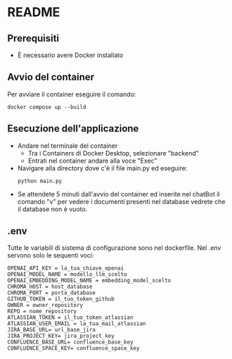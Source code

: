 # README

## Prerequisiti
- È necessario avere Docker installato

## Avvio del container
Per avviare il container eseguire il comando:
```
docker compose up --build
```

## Esecuzione dell'applicazione
- Andare nel terminale del container
  - Tra i Containers di Docker Desktop, selezionare "backend"
  - Entrati nel container andare alla voce "Exec"
- Navigare alla directory dove c'è il file main.py ed eseguire:
  ```
  python main.py
  ```
- Se attendete 5 minuti dall'avvio del container ed inserite nel chatBot il comando "v" per vedere i documenti presenti nel database vedrete che il database non è vuoto.

## .env
Tutte le variabili di sistema di configurazione sono nel dockerfile. Nel .env servono solo le sequenti voci:
```
OPENAI_API_KEY = la_tua_chiave_openai
OPENAI_MODEL_NAME = modello_llm_scelto
OPENAI_EMBEDDING_MODEL_NAME = embedding_model_scelto
CHROMA_HOST = host_database
CHROMA_PORT = porta_database
GITHUB_TOKEN = il_tuo_token_github
OWNER = owner_repository
REPO = nome_repository
ATLASSIAN_TOKEN = il_tuo_token_atlassian
ATLASSIAN_USER_EMAIL = la_tua_mail_atlassian
JIRA_BASE_URL= url_base_jira
JIRA_PROJECT_KEY= jira_project_key
CONFLUENCE_BASE_URL= confluence_base_key
CONFLUENCE_SPACE_KEY= confluence_space_key
```
